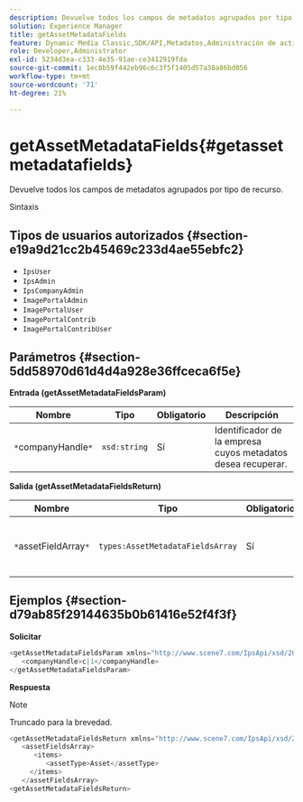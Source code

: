 ```yaml
---
description: Devuelve todos los campos de metadatos agrupados por tipo de recurso.
solution: Experience Manager
title: getAssetMetadataFields
feature: Dynamic Media Classic,SDK/API,Metadatos,Administración de activos
role: Developer,Administrator
exl-id: 5234d3ea-c333-4e35-91ae-ce3412919fda
source-git-commit: 1ec8b59f442eb96c6c3f5f1405d57a38a86bd056
workflow-type: tm+mt
source-wordcount: '71'
ht-degree: 21%

---
```


# getAssetMetadataFields{#getassetmetadatafields}

Devuelve todos los campos de metadatos agrupados por tipo de recurso.

Sintaxis

## Tipos de usuarios autorizados {#section-e19a9d21cc2b45469c233d4ae55ebfc2}

* `IpsUser`
* `IpsAdmin`
* `IpsCompanyAdmin`
* `ImagePortalAdmin`
* `ImagePortalUser`
* `ImagePortalContrib`
* `ImagePortalContribUser`

## Parámetros {#section-5dd58970d61d4d4a928e36ffceca6f5e}

**Entrada (getAssetMetadataFieldsParam)**

| Nombre | Tipo | Obligatorio | Descripción |
|---|---|---|---|
| `*`companyHandle`*` | `xsd:string` | Sí | Identificador de la empresa cuyos metadatos desea recuperar. |

**Salida (getAssetMetadataFieldsReturn)**

| Nombre | Tipo | Obligatorio | Descripción |
|---|---|---|---|
| `*`assetFieldArray`*` | `types:AssetMetadataFieldsArray` | Sí | Matriz de campos de metadatos, por tipo de recurso. |

## Ejemplos {#section-d79ab85f29144635b0b61416e52f4f3f}

**Solicitar**

```java
<getAssetMetadataFieldsParam xmlns="http://www.scene7.com/IpsApi/xsd/2009-07-31">
   <companyHandle>c|1</companyHandle>
</getAssetMetadataFieldsParam>
```

**Respuesta**

>[!NOTE]
>
>Truncado para la brevedad.

```java
<getAssetMetadataFieldsReturn xmlns="http://www.scene7.com/IpsApi/xsd/2009-07-31">
   <assetFieldsArray>
      <items>
         <assetType>Asset</assetType>
     </items>
   </assetFieldsArray>
<getAssetMetadataFieldsReturn>
```
